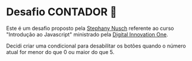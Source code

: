 # Desafio CONTADOR 🚀
Este é um desafio proposto pela [Stephany Nusch](https://github.com/stebsnusch) referente ao curso "Introdução ao Javascript" ministrado pela [Digital Innovation One](https://digitalinnovation.one/).

Decidi criar uma condicional para desabilitar os botões quando o número atual for menor do que 0 ou maior do que 5. 
